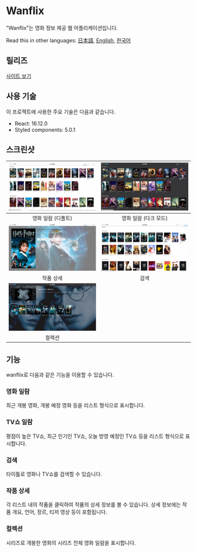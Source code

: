 # Wanflix

"Wanflix"는 영화 정보 제공 웹 어플리케이션입니다.

Read this in other languages: [日本語](./README.md), [English](./README.en.md), [한국어](./README.ko.md)

## 릴리즈

<a href="https://wanflix.netlify.app/#/">사이트 보기</a>

## 사용 기술

이 프로젝트에 사용한 주요 기술은 다음과 같습니다.

- React: 16.12.0
- Styled components: 5.0.1

## 스크린샷

|    <img src="./src/assets/screenshots/list.png" alt="drawing" width="300"/>    | <img src="./src/assets/screenshots/list_dark.png" alt="drawing" width="300"/> |
| :----------------------------------------------------------------------------: | :---------------------------------------------------------------------------: |
|                               영화 일람 (디폴트)                               |                             영화 일람 (다크 모드)                             |
|   <img src="./src/assets/screenshots/detail.png" alt="drawing" width="300"/>   |  <img src="./src/assets/screenshots/search.png" alt="drawing" width="300"/>   |
|                                   작품 상세                                    |                                     검색                                      |
| <img src="./src/assets/screenshots/collection.png" alt="drawing" width="300"/> |
|                                     컬렉션                                     |

## 기능

wanflix로 다음과 같은 기능을 이용할 수 있습니다.

### 영화 일람

최근 개봉 영화, 개봉 예정 영화 등을 리스트 형식으로 표시합니다.

### TV쇼 일람

평점이 높은 TV쇼, 최근 인기인 TV쇼, 오늘 방영 예정인 TV쇼 등을 리스트 형식으로 표시합니다.

### 검색

타이틀로 영화나 TV쇼를 검색할 수 있습니다.

### 작품 상세

각 리스트 내의 작품을 클릭하여 작품의 상세 정보를 볼 수 있습니다.
상세 정보에는 작품 개요, 언어, 장르, 티저 영상 등이 포함됩니다.

### 컬렉션

시리즈로 개봉한 영화의 시리즈 전체 영화 일람을 표시합니다.
